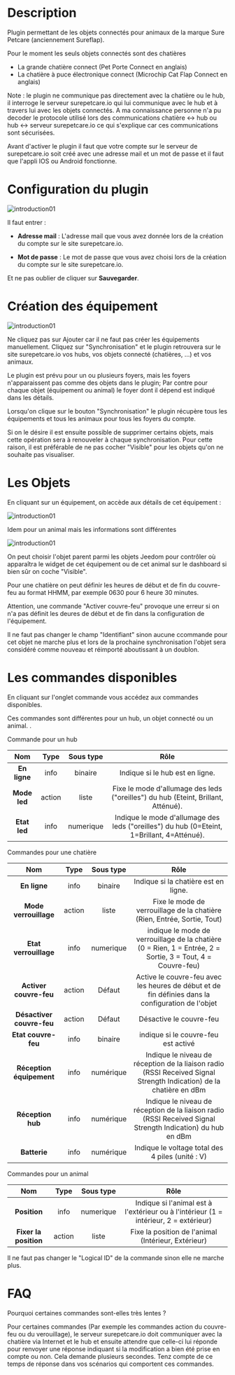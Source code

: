 Description
===

Plugin permettant de les objets connectés pour animaux de la marque Sure Petcare (anciennement Sureflap).

Pour le moment les seuls objets connectés sont des chatières
- La grande chatière connect (Pet Porte Connect en anglais)
- La chatière à puce électronique connect (Microchip Cat Flap Connect en anglais)

Note : le plugin ne communique pas directement avec la chatière ou le hub,
il interroge le serveur surepetcare.io qui lui communique avec le hub et à travers lui avec les objets connectés.
A ma connaissance personne n'a pu decoder le protocole utilisé lors des communications chatière <-> hub 
ou hub <-> serveur surepetcare.io ce qui s'explique car ces communications sont sécurisées.

Avant d'activer le plugin il faut que votre compte sur le serveur de surepetcare.io soit créé avec une adresse mail et un mot de passe
et il faut que l'appli IOS ou Android fonctionne.

Configuration du plugin
===

![introduction01](../images/Configuration.png)

Il faut entrer :

-   **Adresse mail** : L'adresse mail que vous avez donnée lors de la création du compte sur le site surepetcare.io.

-   **Mot de passe** : Le mot de passe que vous avez choisi lors de la création du compte sur le site surepetcare.io.

Et ne pas oublier de cliquer sur **Sauvegarder**.

Création des équipement
===

![introduction01](../images/Objets.png)

Ne cliquez pas sur Ajouter car il ne faut pas créer les équipements manuellement. Cliquez sur "Synchronisation" et le plugin retrouvera sur le site surepetcare.io vos hubs, vos objets connecté (chatières, ...) et vos animaux.

Le plugin est prévu pour un ou plusieurs foyers, mais les foyers n'apparaissent pas comme des objets dans le plugin; Par contre pour chaque objet (équipement ou animal) le foyer dont il dépend est indiqué dans les détails.

Lorsqu'on clique sur le bouton "Synchronisation" le plugin récupère tous les équipements et tous les animaux pour tous les foyers du compte.

Si on le désire il est ensuite possible de supprimer certains objets, mais cette opération sera à renouveler à chaque synchronisation. Pour cette raison, il est préférable de ne pas cocher "Visible" pour les objets qu'on ne souhaite pas visualiser.

Les Objets
===
En cliquant sur un équipement, on accède aux détails de cet équipement :

![introduction01](../images/Equipement.png)

Idem pour un animal mais les informations sont différentes

![introduction01](../images/Animal.png)

On peut choisir l'objet parent parmi les objets Jeedom pour contrôler où apparaîtra le widget de cet équipement ou de cet animal sur le dashboard si bien sûr on coche "Visible".

Pour une chatière on peut définir les heures de début et de fin du couvre-feu au format HHMM, par exemple 0630 pour 6 heure 30 minutes.

Attention, une commande "Activer couvre-feu" provoque une erreur si on n'a pas définit les deures de début et de fin dans la configuration de l'équipement.

Il ne faut pas changer le champ "Identifiant" sinon aucune ccommande pour cet objet ne marche plus et lors de la prochaine synchronisation l'objet sera considéré comme nouveau et réimporté aboutissant à un  doublon.


Les commandes disponibles
===

En cliquant sur l'onglet commande vous accédez aux commandes disponibles.

Ces commandes sont différentes pour un hub, un objet connecté ou un animal.
.

Commande pour un hub

| Nom                                  | Type    | Sous type  | Rôle                                                                                                                                                               |
| :--:                                 | :---:   | :---:      | :---:                                                                                                                                                              |
| **En ligne**                         | info    | binaire    | Indique si le hub est en ligne.                                                                                                                                    |
| **Mode led**                         | action  | liste      | Fixe le mode d'allumage des leds ("oreilles") du hub (Eteint, Brillant, Atténué).                                                                                  |
| **Etat led**                         | info    | numerique  | Indique le mode d'allumage des leds ("oreilles") du hub (0=Eteint, 1=Brillant, 4=Atténué).                                                                         |

Commandes pour une chatière

| Nom                                  | Type    | Sous type  | Rôle                                                                                                                                                               |
| :--:                                 | :---:   | :---:      | :---:                                                                                                                                                              |
| **En ligne**                         | info    | binaire    | Indique si la chatière est en ligne.                                                                                                                               |
| **Mode verrouillage**                | action  | liste      | Fixe le mode de verrouillage de la chatière (Rien, Entrée, Sortie, Tout)                                                                               |
| **Etat verrouillage**                | info    | numerique  | indique le mode de verrouillage de la chatière (0 = Rien, 1 = Entrée, 2 = Sortie, 3 = Tout, 4 = Couvre-feu)                                                        |
| **Activer couvre-feu**               | action  | Défaut     | Active le couvre-feu avec les heures de début et de fin définies dans la configuration de  l'objet                                                                 |
| **Désactiver couvre-feu**            | action  | Défaut     | Désactive le couvre-feu                                                                                                                                            |
| **Etat couvre-feu**                  | info    | binaire    | indique si le couvre-feu est activé                                                                                                                                |
| **Réception équipement**             | info    | numérique  | Indique le niveau de réception de la liaison radio (RSSI Received Signal Strength Indication) de la chatière en dBm                                                |
| **Réception hub**                    | info    | numérique  | Indique le niveau de réception de la liaison radio (RSSI Received Signal Strength Indication) du hub en dBm                                                        |
| **Batterie**                         | info    | numérique  | Indique le voltage total des 4 piles (unité : V)                                                                                                                   |

Commandes pour un animal

| Nom                                  | Type    | Sous type  | Rôle                                                                                                                                                               |
| :--:                                 | :---:   | :---:      | :---:                                                                                                                                                              |
| **Position**                         | info    | numerique  | Indique si l'animal est à l'extérieur ou à l'intérieur (1 = intérieur, 2 = extérieur)                                                                              |
| **Fixer la position**                | action  | liste      | Fixe la position de l'animal (Intérieur, Extérieur)                                                                                                                |

Il ne faut pas changer le "Logical ID" de la commande sinon elle ne marche plus.

FAQ
===

Pourquoi certaines commandes sont-elles très lentes ?

Pour certaines commandes (Par exemple les commandes action du couvre-feu ou du verouillage), le serveur surepetcare.io doit communiquer avec la chatière via Internet et le hub et ensuite attendre que celle-ci lui réponde pour renvoyer une réponse
indiquant si la modification a bien été prise en compte ou non.
Cela demande plusieurs secondes. Tenz compte de ce temps de réponse dans vos scénarios qui comportent ces commandes.